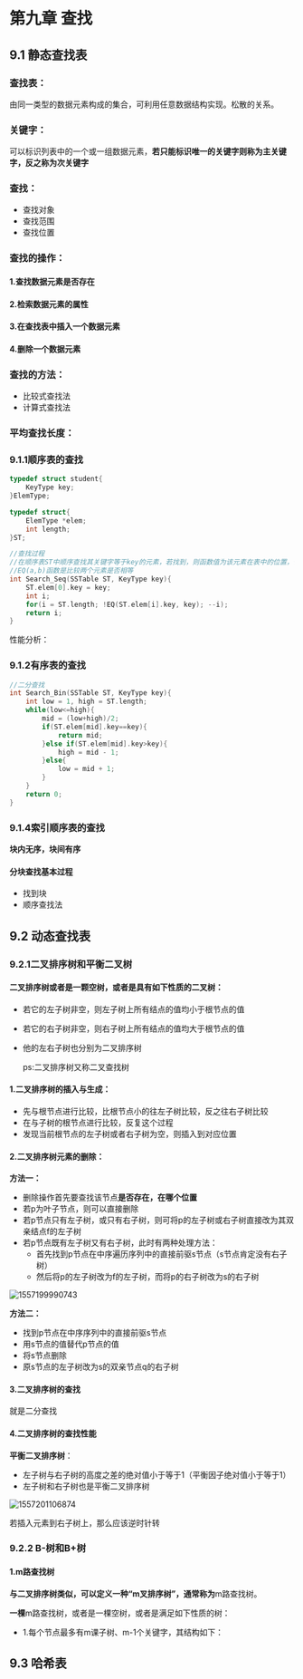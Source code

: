 # 第九章 查找

## 9.1 静态查找表

### 查找表：

由同一类型的数据元素构成的集合，可利用任意数据结构实现。松散的关系。

### 关键字：

可以标识列表中的一个或一组数据元素，**若只能标识唯一的关键字则称为主关键字，反之称为次关键字**

### 查找：

- 查找对象
- 查找范围
- 查找位置

### 查找的操作：

#### 1.查找数据元素是否存在

#### 2.检索数据元素的属性

#### 3.在查找表中插入一个数据元素

#### 4.删除一个数据元素

### 查找的方法：

- 比较式查找法
- 计算式查找法

### 平均查找长度：

### **9.1.1顺序表的查找**

~~~c++
typedef struct student{
    KeyType key;
}ElemType;

typedef struct{
    ElemType *elem;
    int length;
}ST;
~~~

~~~c++
//查找过程
//在顺序表ST中顺序查找其关键字等于key的元素，若找到，则函数值为该元素在表中的位置，否则为0
//EQ(a,b)函数是比较两个元素是否相等
int Search_Seq(SSTable ST, KeyType key){
    ST.elem[0].key = key;
    int i;
    for(i = ST.length; !EQ(ST.elem[i].key, key); --i);
    return i;
}
~~~

性能分析：

### 9.1.2有序表的查找

~~~c++
//二分查找
int Search_Bin(SSTable ST, KeyType key){
    int low = 1, high = ST.length;
    while(low<=high){
        mid = (low+high)/2;
        if(ST.elem[mid].key==key){
            return mid;
        }else if(ST.elem[mid].key>key){
            high = mid - 1;
        }else{
            low = mid + 1;
        }
    }
    return 0;
}
~~~

### 9.1.4索引顺序表的查找

**块内无序，块间有序**

#### 分块查找基本过程

- 找到块
- 顺序查找法



## 9.2 动态查找表

### 9.2.1二叉排序树和平衡二叉树

####  二叉排序树或者是一颗空树，或者是具有如下性质的二叉树：

- 若它的左子树非空，则左子树上所有结点的值均小于根节点的值

- 若它的右子树非空，则右子树上所有结点的值均大于根节点的值

- 他的左右子树也分别为二叉排序树

  ps:二叉排序树又称二叉查找树

#### 1.二叉排序树的插入与生成：

- 先与根节点进行比较，比根节点小的往左子树比较，反之往右子树比较
- 在与子树的根节点进行比较，反复这个过程
- 发现当前根节点的左子树或者右子树为空，则插入到对应位置

#### 2.二叉排序树元素的删除：

**方法一：**

- 删除操作首先要查找该节点**是否存在，在哪个位置**
- 若p为叶子节点，则可以直接删除
- 若p节点只有左子树，或只有右子树，则可将p的左子树或右子树直接改为其双亲结点f的左子树
- 若p节点既有左子树又有右子树，此时有两种处理方法：
  - 首先找到p节点在中序遍历序列中的直接前驱s节点（s节点肯定没有右子树）
  - 然后将p的左子树改为f的左子树，而将p的右子树改为s的右子树

![1557199990743](C:\Users\lyw\AppData\Roaming\Typora\typora-user-images\1557199990743.png)

**方法二：**

- 找到p节点在中序序列中的直接前驱s节点
- 用s节点的值替代p节点的值
- 将s节点删除
- 原s节点的左子树改为s的双亲节点q的右子树

#### 3.二叉排序树的查找

就是二分查找

#### 4.二叉排序树的查找性能

**平衡二叉排序树**：

- 左子树与右子树的高度之差的绝对值小于等于1（平衡因子绝对值小于等于1）
- 左子树和右子树也是平衡二叉排序树

![1557201106874](C:\Users\lyw\AppData\Roaming\Typora\typora-user-images\1557201106874.png)

若插入元素到右子树上，那么应该逆时针转

### 9.2.2 B-树和B+树

#### 1.m路查找树

**与二叉排序树类似，可以定义一种“m叉排序树”，通常称为**m路查找树。

​       **一棵**m路查找树，或者是一棵空树，或者是满足如下性质的树：

- 1.每个节点最多有m课子树、m-1个关键字，其结构如下：


## 9.3 哈希表

